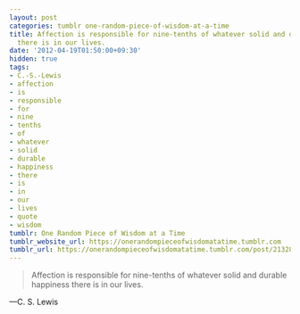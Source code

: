 ```yaml
---
layout: post
categories: tumblr one-random-piece-of-wisdom-at-a-time
title: Affection is responsible for nine-tenths of whatever solid and durable happiness
  there is in our lives.
date: '2012-04-19T01:50:00+09:30'
hidden: true
tags:
- C.-S.-Lewis
- affection
- is
- responsible
- for
- nine
- tenths
- of
- whatever
- solid
- durable
- happiness
- there
- is
- in
- our
- lives
- quote
- wisdom
tumblr: One Random Piece of Wisdom at a Time
tumblr_website_url: https://onerandompieceofwisdomatatime.tumblr.com
tumblr_url: https://onerandompieceofwisdomatatime.tumblr.com/post/21328192012/affection-is-responsible-for-nine-tenths-of
---
```

> Affection is responsible for nine-tenths of whatever solid and durable happiness there is in our lives.

—C. S. Lewis
